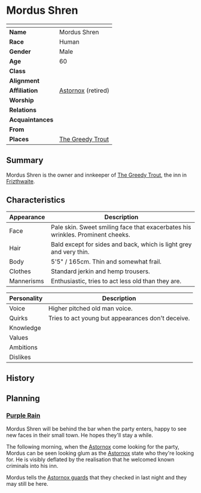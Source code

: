 # Mordus Shren

| []() | |
| --- | --- |
| **Name** | Mordus Shren |
| **Race** | Human |
| **Gender** | Male |
| **Age** | 60 |
| **Class** | |
| **Alignment** | |
| **Affiliation** | [Astornox](../civilisations/kingdom-of-astor/organisations/astornox/astornox.md) (retired) |
| **Worship** | |
| **Relations** | |
| **Acquaintances** | |
| **From** | |
| **Places** | [The Greedy Trout](../places/buildings/inns-taverns/the-greedy-trout.md) |

## Summary

Mordus Shren is the owner and innkeeper of [The Greedy Trout](../places/buildings/inns-taverns/the-greedy-trout.md), the inn in [Frizthwaite](../places/villages/frizthwaite.md).

## Characteristics

| Appearance | Description |
| --- | --- |
| Face | Pale skin. Sweet smiling face that exacerbates his wrinkles. Prominent cheeks. |
| Hair | Bald except for sides and back, which is light grey and very thin. |
| Body | 5'5" / 165cm. Thin and somewhat frail. |
| Clothes | Standard jerkin and hemp trousers. |
| Mannerisms | Enthusiastic, tries to act less old than they are. |

| Personality | Description |
| --- | --- |
| Voice | Higher pitched old man voice. |
| Quirks | Tries to act young but appearances don't deceive. |
| Knowledge | |
| Values | |
| Ambitions | |
| Dislikes | |

## History

## Planning

### [Purple Rain](../../campaigns/purple-rain/purple-rain.md)

Mordus Shren will be behind the bar when the party enters, happy to see new faces in their small town. He hopes they'll stay a while.

The following morning, when the [Astornox](../civilisations/kingdom-of-astor/organisations/astornox/astornox.md) come looking for the party, Mordus can be seen looking glum as the [Astornox](../civilisations/kingdom-of-astor/organisations/astornox/astornox.md) state who they're looking for. He is visibly deflated by the realisation that he welcomed known criminals into his inn.

Mordus tells the [Astornox guards](../civilisations/kingdom-of-astor/organisations/astornox/ranks/1-guard.md) that they checked in last night and they may still be here.
